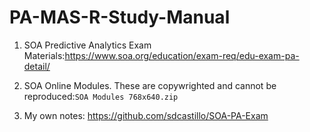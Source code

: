 # PA-MAS-R-Study-Manual

1) SOA Predictive Analytics Exam Materials:https://www.soa.org/education/exam-req/edu-exam-pa-detail/

2) SOA Online Modules.  These are copywrighted and cannot be reproduced:`SOA Modules 768x640.zip`

3) My own notes: https://github.com/sdcastillo/SOA-PA-Exam
